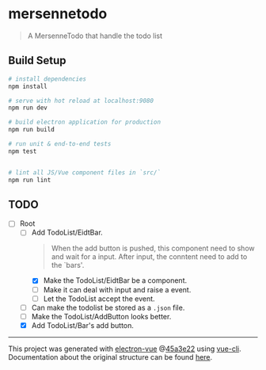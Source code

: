# mersennetodo

> A MersenneTodo that handle the todo list

## Build Setup

``` bash
# install dependencies
npm install

# serve with hot reload at localhost:9080
npm run dev

# build electron application for production
npm run build

# run unit & end-to-end tests
npm test


# lint all JS/Vue component files in `src/`
npm run lint

```

## TODO

- [ ] Root
  - [ ] Add TodoList/EidtBar.
    > When the add button is pushed, this component need to show and wait for a input.
    > After input, the conntent need to add to the `bars'.
    - [x] Make the TodoList/EidtBar be a component.
    - [ ] Make it can deal with input and raise a event.
    - [ ] Let the TodoList accept the event.
  - [ ] Can make the todolist be stored as a `.json` file.
  - [ ] Make the TodoList/AddButton looks better.
  - [x] Add TodoList/Bar's add button.

---

This project was generated with
[electron-vue](https://github.com/SimulatedGREG/electron-vue)
@[45a3e22](https://github.com/SimulatedGREG/electron-vue/tree/45a3e224e7bb8fc71909021ccfdcfec0f461f634)
using [vue-cli](https://github.com/vuejs/vue-cli). Documentation about the
original structure can be found
[here](https://simulatedgreg.gitbooks.io/electron-vue/content/index.html).

